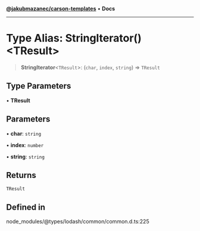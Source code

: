 [**@jakubmazanec/carson-templates**](../../../README.md) • **Docs**

---

# Type Alias: StringIterator()\<TResult\>

> **StringIterator**\<`TResult`\>: (`char`, `index`, `string`) => `TResult`

## Type Parameters

• **TResult**

## Parameters

• **char**: `string`

• **index**: `number`

• **string**: `string`

## Returns

`TResult`

## Defined in

node_modules/@types/lodash/common/common.d.ts:225

